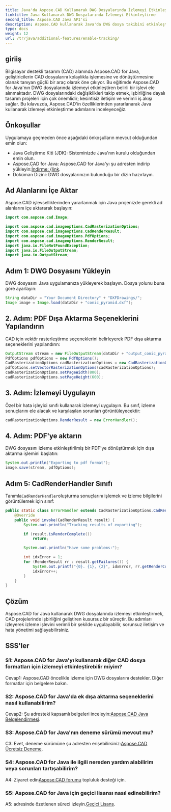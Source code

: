 ```yaml
---
title: Java'da Aspose.CAD Kullanarak DWG Dosyalarında İzlemeyi Etkinleştirin
linktitle: Java Kullanarak DWG Dosyalarında İzlemeyi Etkinleştirme
second_title: Aspose.CAD Java API'si
description: Aspose.CAD kullanarak Java'da DWG dosya takibini etkinleştirmeye ve CAD projelerinde kusursuz işbirliği sağlamaya yönelik adım adım kılavuzu keşfedin.
type: docs
weight: 12
url: /tr/java/additional-features/enable-tracking/
---
```

## giriiş

Bilgisayar destekli tasarım (CAD) alanında Aspose.CAD for Java, geliştiricilerin CAD dosyalarını kolaylıkla işlemesine ve dönüştürmesine olanak tanıyan güçlü bir araç olarak öne çıkıyor. Bu eğitimde Aspose.CAD for Java'nın DWG dosyalarında izlemeyi etkinleştiren belirli bir işlevi ele alınmaktadır. DWG dosyalarındaki değişiklikleri takip etmek, işbirliğine dayalı tasarım projeleri için çok önemlidir; kesintisiz iletişim ve verimli iş akışı sağlar. Bu kılavuzda, Aspose.CAD'in özelliklerinden yararlanarak Java kullanarak izlemeyi etkinleştirme adımlarını inceleyeceğiz.

## Önkoşullar

Uygulamaya geçmeden önce aşağıdaki önkoşulların mevcut olduğundan emin olun:

- Java Geliştirme Kiti (JDK): Sisteminizde Java'nın kurulu olduğundan emin olun.
-  Aspose.CAD for Java: Aspose.CAD for Java'yı şu adresten indirip yükleyin:[İndirme: {link](https://releases.aspose.com/cad/java/).
- Doküman Dizini: DWG dosyalarınızın bulunduğu bir dizin hazırlayın.

## Ad Alanlarını İçe Aktar

Aspose.CAD işlevselliklerinden yararlanmak için Java projenizde gerekli ad alanlarını içe aktararak başlayın:

```java
import com.aspose.cad.Image;

import com.aspose.cad.imageoptions.CadRasterizationOptions;
import com.aspose.cad.imageoptions.CadRenderResult;
import com.aspose.cad.imageoptions.PdfOptions;
import com.aspose.cad.imageoptions.RenderResult;
import java.io.FileNotFoundException;
import java.io.FileOutputStream;
import java.io.OutputStream;
```

## Adım 1: DWG Dosyasını Yükleyin

DWG dosyasını Java uygulamanıza yükleyerek başlayın. Dosya yolunu buna göre ayarlayın:

```java
String dataDir = "Your Document Directory" + "DXFDrawings/";
Image image = Image.load(dataDir + "conic_pyramid.dxf");
```

## 2. Adım: PDF Dışa Aktarma Seçeneklerini Yapılandırın

CAD için vektör rasterleştirme seçeneklerini belirleyerek PDF dışa aktarma seçeneklerini yapılandırın:

```java
OutputStream stream = new FileOutputStream(dataDir + "output_conic_pyramid.pdf");
PdfOptions pdfOptions = new PdfOptions();
CadRasterizationOptions cadRasterizationOptions = new CadRasterizationOptions();
pdfOptions.setVectorRasterizationOptions(cadRasterizationOptions);
cadRasterizationOptions.setPageWidth(800);
cadRasterizationOptions.setPageHeight(600);
```

## 3. Adım: İzlemeyi Uygulayın

Özel bir hata işleyici sınıfı kullanarak izlemeyi uygulayın. Bu sınıf, izleme sonuçlarını ele alacak ve karşılaşılan sorunları görüntüleyecektir:

```java
cadRasterizationOptions.RenderResult = new ErrorHandler();
```

## 4. Adım: PDF'ye aktarın

DWG dosyasını izleme etkinleştirilmiş bir PDF'ye dönüştürmek için dışa aktarma işlemini başlatın:

```java
System.out.println("Exporting to pdf format");
image.save(stream, pdfOptions);
```

## Adım 5: CadRenderHandler Sınıfı

 Tanımla`CadRenderHandler`oluşturma sonuçlarını işlemek ve izleme bilgilerini görüntülemek için sınıf:

```java
public static class ErrorHandler extends CadRasterizationOptions.CadRenderHandler {
    @Override
    public void invoke(CadRenderResult result) {
        System.out.println("Tracking results of exporting");

        if (result.isRenderComplete())
            return;

        System.out.println("Have some problems:");

        int idxError = 1;
        for (RenderResult rr : result.getFailures()) {
            System.out.printf("{0}. {1}, {2}", idxError, rr.getRenderCode(), rr.getMessage());
            idxError++;
        }
    }
}
```

## Çözüm

Aspose.CAD for Java kullanarak DWG dosyalarında izlemeyi etkinleştirmek, CAD projelerinde işbirliğini geliştiren kusursuz bir süreçtir. Bu adımları izleyerek izleme işlevini verimli bir şekilde uygulayabilir, sorunsuz iletişim ve hata yönetimi sağlayabilirsiniz.

## SSS'ler

### S1: Aspose.CAD for Java'yı kullanarak diğer CAD dosya formatları için izlemeyi etkinleştirebilir miyim?

Cevap1: Aspose.CAD öncelikle izleme için DWG dosyalarını destekler. Diğer formatlar için belgelere bakın.

### S2: Aspose.CAD for Java'da ek dışa aktarma seçeneklerini nasıl kullanabilirim?

 Cevap2: Şu adresteki kapsamlı belgeleri inceleyin:[Aspose.CAD Java Belgelendirmesi](https://reference.aspose.com/cad/java/).

### S3: Aspose.CAD for Java'nın deneme sürümü mevcut mu?

 C3: Evet, deneme sürümüne şu adresten erişebilirsiniz:[Aspose.CAD Ücretsiz Deneme](https://releases.aspose.com/).

### S4: Aspose.CAD for Java ile ilgili nereden yardım alabilirim veya sorunları tartışabilirim?

 A4: Ziyaret edin[Aspose.CAD forumu](https://forum.aspose.com/c/cad/19) topluluk desteği için.

### S5: Aspose.CAD for Java için geçici lisansı nasıl edinebilirim?

 A5: adresinde özetlenen süreci izleyin.[Geçici Lisans](https://purchase.aspose.com/temporary-license/).